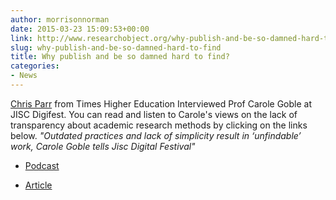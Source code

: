 ```yaml
---
author: morrisonnorman
date: 2015-03-23 15:09:53+00:00
link: http://www.researchobject.org/why-publish-and-be-so-damned-hard-to-find/
slug: why-publish-and-be-so-damned-hard-to-find
title: Why publish and be so damned hard to find?
categories:
- News
---
```

[Chris Parr](https://www.timeshighereducation.co.uk/content/chris-parr-0) from Times Higher Education Interviewed Prof Carole Goble at JISC Digifest. You can read and listen to Carole's views on the lack of transparency about academic research methods by clicking on the links below.
_"Outdated practices and lack of simplicity result in ‘unfindable’ work, Carole Goble tells Jisc Digital Festival"_



	
  * [Podcast](http://www.timeshighereducation.co.uk/comment/podcasts/the-podcast-jisc-digital-festival-2015/2019160.article)

	
  * [Article](http://www.timeshighereducation.co.uk/news/why-publish-and-be-so-damned-hard-to-find/2019144.article)


